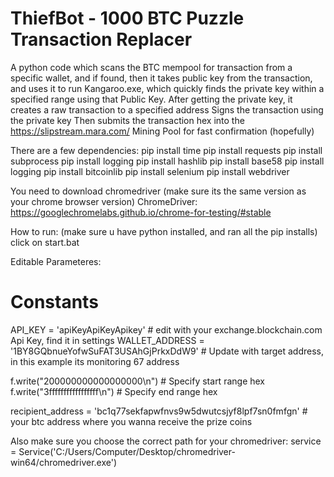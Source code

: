 # ThiefBot - 1000 BTC Puzzle Transaction Replacer

A python code which scans the BTC mempool for transaction from a specific wallet, and if found, then it takes public key from the transaction, and uses it to run Kangaroo.exe, which quickly finds the private key within a specified range using that Public Key. 
After getting the private key, it creates a raw transaction to a specified address
Signs the transaction using the private key
Then submits the transaction hex into the https://slipstream.mara.com/ Mining Pool for fast confirmation (hopefully) 

There are a few dependencies:
pip install time
pip install requests
pip install subprocess
pip install logging
pip install hashlib
pip install base58
pip install logging
pip install bitcoinlib
pip install selenium
pip install webdriver

You need to download chromedriver (make sure its the same version as your chrome browser version) 
ChromeDriver: https://googlechromelabs.github.io/chrome-for-testing/#stable

How to run:
(make sure u have python installed, and ran all the pip installs)
click on start.bat

Editable Parameteres:
# Constants
API_KEY = 'apiKeyApiKeyApikey' # edit with your exchange.blockchain.com Api Key, find it in settings
WALLET_ADDRESS = '1BY8GQbnueYofwSuFAT3USAhGjPrkxDdW9'  # Update with target address, in this example its monitoring 67 address

f.write("200000000000000000\n")  # Specify start range hex
f.write("3fffffffffffffffff\n")  # Specify end range hex

recipient_address = 'bc1q77sekfapwfnvs9w5dwutcsjyf8lpf7sn0fmfgn' # your btc address where you wanna receive the prize coins

Also make sure you choose the correct path for your chromedriver:   service = Service('C:/Users/Computer/Desktop/chromedriver-win64/chromedriver.exe')

